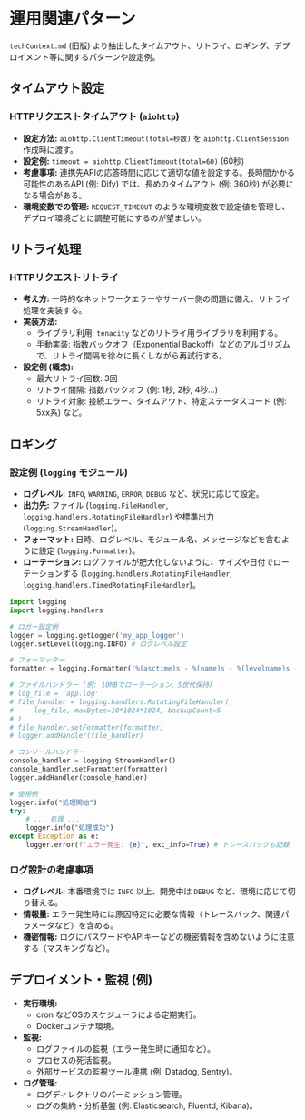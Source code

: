 # 運用関連パターン

`techContext.md` (旧版) より抽出したタイムアウト、リトライ、ロギング、デプロイメント等に関するパターンや設定例。

## タイムアウト設定

### HTTPリクエストタイムアウト (`aiohttp`)
*   **設定方法:** `aiohttp.ClientTimeout(total=秒数)` を `aiohttp.ClientSession` 作成時に渡す。
*   **設定例:** `timeout = aiohttp.ClientTimeout(total=60)` (60秒)
*   **考慮事項:** 連携先APIの応答時間に応じて適切な値を設定する。長時間かかる可能性のあるAPI (例: Dify) では、長めのタイムアウト (例: 360秒) が必要になる場合がある。
*   **環境変数での管理:** `REQUEST_TIMEOUT` のような環境変数で設定値を管理し、デプロイ環境ごとに調整可能にするのが望ましい。

## リトライ処理

### HTTPリクエストリトライ
*   **考え方:** 一時的なネットワークエラーやサーバー側の問題に備え、リトライ処理を実装する。
*   **実装方法:**
    *   ライブラリ利用: `tenacity` などのリトライ用ライブラリを利用する。
    *   手動実装: 指数バックオフ（Exponential Backoff）などのアルゴリズムで、リトライ間隔を徐々に長くしながら再試行する。
*   **設定例 (概念):**
    *   最大リトライ回数: 3回
    *   リトライ間隔: 指数バックオフ (例: 1秒, 2秒, 4秒...)
    *   リトライ対象: 接続エラー、タイムアウト、特定ステータスコード (例: 5xx系) など。

## ロギング

### 設定例 (`logging` モジュール)
*   **ログレベル:** `INFO`, `WARNING`, `ERROR`, `DEBUG` など、状況に応じて設定。
*   **出力先:** ファイル (`logging.FileHandler`, `logging.handlers.RotatingFileHandler`) や標準出力 (`logging.StreamHandler`)。
*   **フォーマット:** 日時、ログレベル、モジュール名、メッセージなどを含むように設定 (`logging.Formatter`)。
*   **ローテーション:** ログファイルが肥大化しないように、サイズや日付でローテーションする (`logging.handlers.RotatingFileHandler`, `logging.handlers.TimedRotatingFileHandler`)。

```python
import logging
import logging.handlers

# ロガー設定例
logger = logging.getLogger('my_app_logger')
logger.setLevel(logging.INFO) # ログレベル設定

# フォーマッター
formatter = logging.Formatter('%(asctime)s - %(name)s - %(levelname)s - %(message)s')

# ファイルハンドラー (例: 10MBでローテーション、5世代保持)
# log_file = 'app.log'
# file_handler = logging.handlers.RotatingFileHandler(
#     log_file, maxBytes=10*1024*1024, backupCount=5
# )
# file_handler.setFormatter(formatter)
# logger.addHandler(file_handler)

# コンソールハンドラー
console_handler = logging.StreamHandler()
console_handler.setFormatter(formatter)
logger.addHandler(console_handler)

# 使用例
logger.info("処理開始")
try:
    # ... 処理 ...
    logger.info("処理成功")
except Exception as e:
    logger.error(f"エラー発生: {e}", exc_info=True) # トレースバックも記録
```

### ログ設計の考慮事項
*   **ログレベル:** 本番環境では `INFO` 以上、開発中は `DEBUG` など、環境に応じて切り替える。
*   **情報量:** エラー発生時には原因特定に必要な情報（トレースバック、関連パラメータなど）を含める。
*   **機密情報:** ログにパスワードやAPIキーなどの機密情報を含めないように注意する（マスキングなど）。

## デプロイメント・監視 (例)

*   **実行環境:**
    *   cron などOSのスケジューラによる定期実行。
    *   Dockerコンテナ環境。
*   **監視:**
    *   ログファイルの監視（エラー発生時に通知など）。
    *   プロセスの死活監視。
    *   外部サービスの監視ツール連携 (例: Datadog, Sentry)。
*   **ログ管理:**
    *   ログディレクトリのパーミッション管理。
    *   ログの集約・分析基盤 (例: Elasticsearch, Fluentd, Kibana)。 